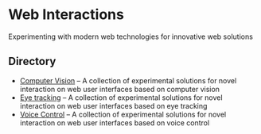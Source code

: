 
# Web Interactions
Experimenting with modern web technologies for innovative web solutions 

## Directory
- [Computer Vision](computer-vision/) – A collection of experimental solutions for novel interaction on web user interfaces based on computer vision
- [Eye tracking](eye-tracking/) – A collection of experimental solutions for novel interaction on web user interfaces based on eye tracking
- [Voice Control](voice-control/) – A collection of experimental solutions for novel interaction on web user interfaces based on voice control
